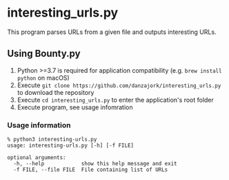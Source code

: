 # interesting_urls.py
This program parses URLs from a given file and outputs interesting URLs.

## Using Bounty.py
1. Python >=3.7 is required for application compatibility (e.g. `brew install python` on macOS)
2. Execute `git clone https://github.com/danzajork/interesting_urls.py` to download the repository
3. Execute `cd interesting_urls.py` to enter the application's root folder
3. Execute program, see usage infomration

### Usage information

```
% python3 interesting-urls.py 
usage: interesting-urls.py [-h] [-f FILE]

optional arguments:
  -h, --help            show this help message and exit
  -f FILE, --file FILE  File containing list of URLs
```
